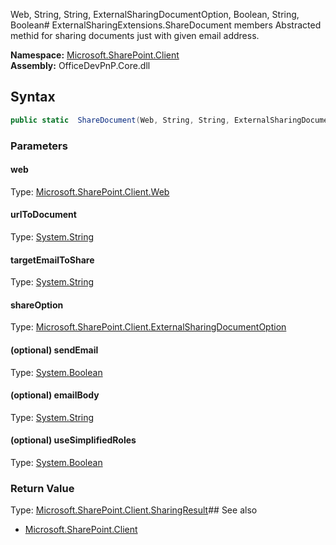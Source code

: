 Web, String, String, ExternalSharingDocumentOption, Boolean, String, Boolean# ExternalSharingExtensions.ShareDocument members
Abstracted methid for sharing documents just with given email address.  

**Namespace:** [Microsoft.SharePoint.Client](Microsoft.SharePoint.Client.md)  
**Assembly:** OfficeDevPnP.Core.dll  
## Syntax
```C#
public static  ShareDocument(Web, String, String, ExternalSharingDocumentOption, Boolean, String, Boolean)
```
### Parameters
#### web
Type: [Microsoft.SharePoint.Client.Web](Microsoft.SharePoint.Client.Web.md) 
#### 
#### urlToDocument
Type: [System.String](System.String.md) 
#### 
#### targetEmailToShare
Type: [System.String](System.String.md) 
#### 
#### shareOption
Type: [Microsoft.SharePoint.Client.ExternalSharingDocumentOption](Microsoft.SharePoint.Client.ExternalSharingDocumentOption.md) 
#### 
#### (optional) sendEmail
Type: [System.Boolean](System.Boolean.md) 
#### 
#### (optional) emailBody
Type: [System.String](System.String.md) 
#### 
#### (optional) useSimplifiedRoles
Type: [System.Boolean](System.Boolean.md) 
#### 
### Return Value
Type: [Microsoft.SharePoint.Client.SharingResult](Microsoft.SharePoint.Client.SharingResult.md)## See also
- [Microsoft.SharePoint.Client](Microsoft.SharePoint.Client.md)
